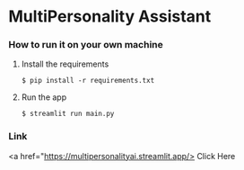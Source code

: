 # MultiPersonality Assistant



### How to run it on your own machine

1. Install the requirements

   ```
   $ pip install -r requirements.txt
   ```

2. Run the app

   ```
   $ streamlit run main.py
   ```

### Link

<a href="https://multipersonalityai.streamlit.app/> Click Here </a>
